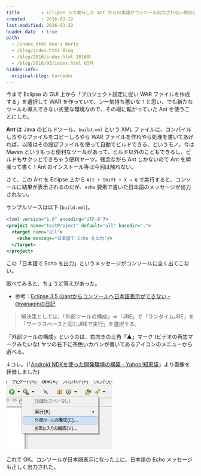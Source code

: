 ```yaml
---
title        : Eclipse 上で実行した Ant から日本語がコンソール出力されない場合は
created      : 2016-03-22
last-modified: 2016-03-22
header-date  : true
path:
  - /index.html Neo's World
  - /blog/index.html Blog
  - /blog/2016/index.html 2016年
  - /blog/2016/03/index.html 03月
hidden-info:
  original-blog: Corredor
---
```


今まで Eclipse の GUI 上から「プロジェクト設定に従い WAR ファイルを作成する」を選択して WAR を作っていて、ンー気持ち悪いな！と思い、でも新たなツールも導入できない劣悪な環境なので、その場に転がっていた Ant を使うことにした。

__Ant__ は Java のビルドツール。`build.xml` という XML ファイルに、コンパイルしろやらファイルをコピーしろやら WAR ファイルを作れやら処理を書いてあげれば、以降はその設定ファイルを使って自動でビルドできる、というモノ。今は Maven というもっと便利なツールがあって、ビルド以外のこともできるし、ビルドもサクッとできちゃう便利ヤーツ。残念ながら Ant しかないので Ant を頑張って書く！Ant のインストール等は今回は触れない。

さて、この Ant を Eclipse 上から `Alt + Shift + X → Q` で実行すると、コンソールに結果が表示されるのだが、`echo` 要素で書いた日本語のメッセージが出力されない。

サンプルソースは以下 (`build.xml`)。

```xml
<?xml version="1.0" encoding="UTF-8"?>
<project name="testProject" default="all" basedir=".">
  <target name="all">
    <echo message="日本語で Echo を出力"/>
  </target>
</project>
```

この「日本語で Echo を出力」というメッセージがコンソールに全く出てこない。

調べてみると、ちょうど答えがあった。

- 参考：[Eclipse 3.5 のantからコンソールへ日本語表示ができない - @yanaginの日記](http://d.hatena.ne.jp/n593977/20100125/1264417034)

> 解決策としては、「外部ツールの構成」⇒「JRE」で「ランタイムJRE」を「ワークスペースと同じJREで実行」を選択する。

「外部ツールの構成」というのは、右向きの三角「▲」マーク (ビデオの再生マークみたいな) ヤツの右下に茶色いカバンが書いてあるアイコンのメニューから選べる。

↓コレ。(「[Android NDKを使った開発環境の構築 - Yahoo!知恵袋](http://note.chiebukuro.yahoo.co.jp/detail/n136598)」より画像を拝借しました)

![外部ツールの構成を出すアイコン](22-01-01.png)

これで OK。コンソールが日本語表示になった上に、日本語の Echo メッセージも正しく出力された。
